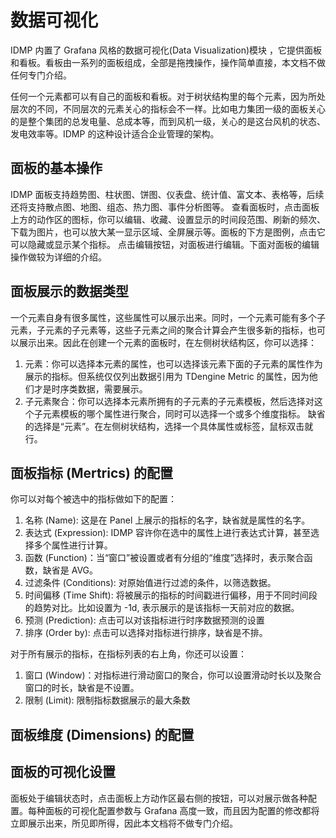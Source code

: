 # 数据可视化

IDMP 内置了 Grafana 风格的数据可视化(Data Visualization)模块 ，它提供面板和看板。看板由一系列的面板组成，全部是拖拽操作，操作简单直接，本文档不做任何专门介绍。

任何一个元素都可以有自己的面板和看板。对于树状结构里的每个元素，因为所处层次的不同，不同层次的元素关心的指标会不一样。比如电力集团一级的面板关心的是整个集团的总发电量、总成本等，而到风机一级，关心的是这台风机的状态、发电效率等。IDMP 的这种设计适合企业管理的架构。

## 面板的基本操作

IDMP 面板支持趋势图、柱状图、饼图、仪表盘、统计值、富文本、表格等，后续还将支持散点图、地图、组态、热力图、事件分析图等。
查看面板时，点击面板上方的动作区的图标，你可以编辑、收藏、设置显示的时间段范围、刷新的频次、下载为图片，也可以放大某一显示区域、全屏展示等。面板的下方是图例，点击它可以隐藏或显示某个指标。
点击编辑按钮，对面板进行编辑。下面对面板的编辑操作做较为详细的介绍。

## 面板展示的数据类型

一个元素自身有很多属性，这些属性可以展示出来。同时，一个元素可能有多个子元素，子元素的子元素等，这些子元素之间的聚合计算会产生很多新的指标，也可以展示出来。因此在创建一个元素的面板时，在左侧树状结构区，你可以选择：

1. 元素：你可以选择本元素的属性，也可以选择该元素下面的子元素的属性作为展示的指标。但系统仅仅列出数据引用为 TDengine Metric 的属性，因为他们才是时序类数据，需要展示。
2. 子元素聚合：你可以选择本元素所拥有的子元素的子元素模板，然后选择对这个子元素模板的哪个属性进行聚合，同时可以选择一个或多个维度指标。
缺省的选择是“元素”。在左侧树状结构，选择一个具体属性或标签，鼠标双击就行。

## 面板指标 (Mertrics) 的配置

你可以对每个被选中的指标做如下的配置：

1. 名称 (Name):  这是在 Panel 上展示的指标的名字，缺省就是属性的名字。
2. 表达式 (Expression): IDMP 容许你在选中的属性上进行表达式计算，甚至选择多个属性进行计算。
3. 函数 (Function)：当“窗口”被设置或者有分组的“维度”选择时，表示聚合函数，缺省是 AVG。
4. 过滤条件 (Conditions):  对原始值进行过滤的条件，以筛选数据。
5. 时间偏移 (Time Shift): 将被展示的指标的时间戳进行偏移，用于不同时间段的趋势对比。比如设置为 -1d, 表示展示的是该指标一天前对应的数据。
6. 预测 (Prediction): 点击可以对该指标进行时序数据预测的设置
7. 排序 (Order by):  点击可以选择对指标进行排序，缺省是不排。

对于所有展示的指标，在指标列表的右上角，你还可以设置：

1. 窗口 (Window)：对指标进行滑动窗口的聚合，你可以设置滑动时长以及聚合窗口的时长，缺省是不设置。
2. 限制 (Limit): 限制指标数据展示的最大条数

## 面板维度 (Dimensions) 的配置

## 面板的可视化设置

面板处于编辑状态时，点击面板上方动作区最右侧的按钮，可以对展示做各种配置。每种面板的可视化配置参数与 Grafana 高度一致，而且因为配置的修改都将立即展示出来，所见即所得，因此本文档将不做专门介绍。
